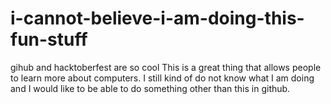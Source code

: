 # i-cannot-believe-i-am-doing-this-fun-stuff
gihub and hacktoberfest are so cool
This is a great thing that allows people to learn more about computers.
I still kind of do not know what I am doing and I would like to be able to do something other than this in github.
